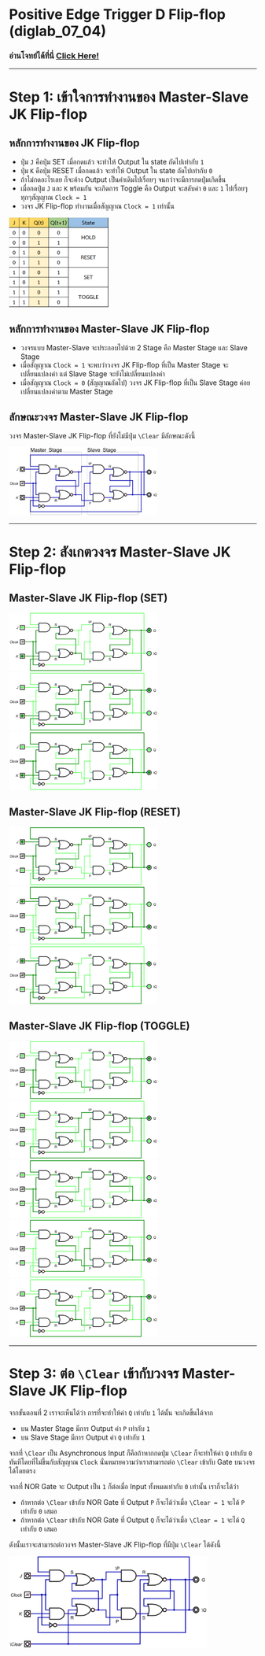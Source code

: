 # Positive Edge Trigger D Flip-flop (diglab_07_04)
### อ่านโจทย์ได้ที่นี่ [Click Here!](https://drive.google.com/file/d/1Vu4y7l2ZnqPItOq-FGoYFCJG_-sVJYZJ/view?usp=drive_link)

---
# Step 1: เข้าใจการทำงานของ Master-Slave JK Flip-flop

## หลักการทำงานของ JK Flip-flop
- ปุ่ม `J` คือปุ่ม SET เมื่อกดแล้ว จะทำให้ Output ใน state ถัดไปเท่ากับ `1`
- ปุ่ม `K` คือปุ่ม RESET เมื่อกดแล้ว จะทำให้ Output ใน state ถัดไปเท่ากับ `0`
- ถ้าไม่กดอะไรเลย ก็จะค้าง Output เป็นค่าเดิมไปเรื่อยๆ จนกว่าจะมีการกดปุ่มเกิดขึ้น
- เมื่อกดปุ่ม `J` และ `K` พร้อมกัน จะเกิดการ Toggle คือ Output จะสลับค่า `0` และ `1` ไปเรื่อยๆทุกๆสัญญาณ `Clock = 1`
- วงจร JK Flip-flop ทำงานเมื่อสัญญาณ `Clock = 1` เท่านั้น

<img src="https://raw.githubusercontent.com/reisenx/2110263-DIG-LOGIC-LAB-I/refs/heads/main/Lab%2007/diglab_07_03/diglab_07_03_pics/diglab_07_03_JKtable.png" width=40% height=40%>

## หลักการทำงานของ Master-Slave JK Flip-flop
- วงจรแบบ Master-Slave จะประกอบไปด้วย 2 Stage คือ Master Stage และ Slave Stage
- เมื่อสัญญาณ `Clock = 1` จะพบว่าวงจร JK Flip-flop ที่เป็น Master Stage จะเปลี่ยนแปลงค่า แต่ Slave Stage จะยังไม่เปลี่ยนแปลงค่า
- เมื่อสัญญาณ `Clock = 0` (สัญญาณถัดไป) วงจร JK Flip-flop ที่เป็น Slave Stage ค่อยเปลี่ยนแปลงค่าตาม Master Stage

## ลักษณะวงจร Master-Slave JK Flip-flop
วงจร Master-Slave JK Flip-flop ที่ยังไม่มีปุ่ม `\Clear` มีลักษณะดังนี้

<img src="https://raw.githubusercontent.com/reisenx/2110263-DIG-LOGIC-LAB-I/refs/heads/main/Lab%2007/diglab_07_03/diglab_07_03_pics/diglab_07_03_JK_MS.png" width=60% height=60%>

---

# Step 2: สังเกตวงจร Master-Slave JK Flip-flop

## Master-Slave JK Flip-flop (SET)

<img src="https://raw.githubusercontent.com/reisenx/2110263-DIG-LOGIC-LAB-I/refs/heads/main/Lab%2007/diglab_07_03/diglab_07_03_pics/diglab_07_03_JK01_01.png" width=60% height=60%>

<img src="https://raw.githubusercontent.com/reisenx/2110263-DIG-LOGIC-LAB-I/refs/heads/main/Lab%2007/diglab_07_03/diglab_07_03_pics/diglab_07_03_JK01_02.png" width=60% height=60%>

<img src="https://raw.githubusercontent.com/reisenx/2110263-DIG-LOGIC-LAB-I/refs/heads/main/Lab%2007/diglab_07_03/diglab_07_03_pics/diglab_07_03_JK01_03.png" width=60% height=60%>

## Master-Slave JK Flip-flop (RESET)

<img src="https://raw.githubusercontent.com/reisenx/2110263-DIG-LOGIC-LAB-I/refs/heads/main/Lab%2007/diglab_07_03/diglab_07_03_pics/diglab_07_03_JK02_01.png" width=60% height=60%>

<img src="https://raw.githubusercontent.com/reisenx/2110263-DIG-LOGIC-LAB-I/refs/heads/main/Lab%2007/diglab_07_03/diglab_07_03_pics/diglab_07_03_JK02_02.png" width=60% height=60%>

<img src="https://raw.githubusercontent.com/reisenx/2110263-DIG-LOGIC-LAB-I/refs/heads/main/Lab%2007/diglab_07_03/diglab_07_03_pics/diglab_07_03_JK02_03.png" width=60% height=60%>

## Master-Slave JK Flip-flop (TOGGLE)

<img src="https://raw.githubusercontent.com/reisenx/2110263-DIG-LOGIC-LAB-I/refs/heads/main/Lab%2007/diglab_07_03/diglab_07_03_pics/diglab_07_03_JK03_01.png" width=60% height=60%>

<img src="https://raw.githubusercontent.com/reisenx/2110263-DIG-LOGIC-LAB-I/refs/heads/main/Lab%2007/diglab_07_03/diglab_07_03_pics/diglab_07_03_JK03_02.png" width=60% height=60%>

<img src="https://raw.githubusercontent.com/reisenx/2110263-DIG-LOGIC-LAB-I/refs/heads/main/Lab%2007/diglab_07_03/diglab_07_03_pics/diglab_07_03_JK03_03.png" width=60% height=60%>

<img src="https://raw.githubusercontent.com/reisenx/2110263-DIG-LOGIC-LAB-I/refs/heads/main/Lab%2007/diglab_07_03/diglab_07_03_pics/diglab_07_03_JK03_04.png" width=60% height=60%>

<img src="https://raw.githubusercontent.com/reisenx/2110263-DIG-LOGIC-LAB-I/refs/heads/main/Lab%2007/diglab_07_03/diglab_07_03_pics/diglab_07_03_JK03_05.png" width=60% height=60%>

---

# Step 3: ต่อ `\Clear` เข้ากับวงจร Master-Slave JK Flip-flop

จากขั้นตอนที่ 2 เราจะเห็นได้ว่า การที่จะทำให้ค่า `Q` เท่ากับ `1` ได้นั้น จะเกิดขึ้นได้จาก
- บน Master Stage มีการ Output ค่า `P` เท่ากับ `1`
- บน Slave Stage มีการ Output ค่า `Q` เท่ากับ `1`

จากที่ `\Clear` เป็น Asynchronous Input ก็คือถ้าหากกดปุ่ม `\Clear` ก็จะทำให้ค่า `Q` เท่ากับ `0` ทันทีโดยที่ไม่ขึ้นกับสัญญาณ `Clock` นั่นหมายความว่าเราสามารถต่อ `\Clear` เข้ากับ Gate บนวงจรได้โดยตรง

จากที่ NOR Gate จะ Output เป็น `1` ก็ต่อเมื่อ Input ทั้งหมดเท่ากับ `0` เท่านั้น เราก็จะได้ว่า
- ถ้าหากต่อ `\Clear` เข้ากับ NOR Gate ที่ Output `P` ก็จะได้ว่าเมื่อ `\Clear = 1` จะได้ `P` เท่ากับ `0` เสมอ
- ถ้าหากต่อ `\Clear` เข้ากับ NOR Gate ที่ Output `Q` ก็จะได้ว่าเมื่อ `\Clear = 1` จะได้ `Q` เท่ากับ `0` เสมอ

ดังนั้นเราจะสามารถต่อวงจร Master-Slave JK Flip-flop ที่มีปุ่ม `\Clear` ได้ดังนี้

<img src="https://raw.githubusercontent.com/reisenx/2110263-DIG-LOGIC-LAB-I/refs/heads/main/Lab%2007/diglab_07_03/diglab_07_03.png" width=80% height=80%>